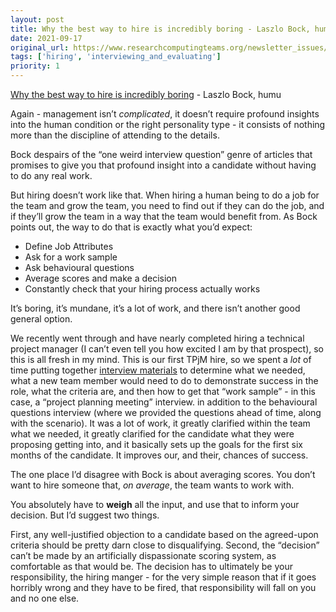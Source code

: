 ```yaml
---
layout: post
title: Why the best way to hire is incredibly boring - Laszlo Bock, humu
date: 2021-09-17
original_url: https://www.researchcomputingteams.org/newsletter_issues/0092
tags: ['hiring', 'interviewing_and_evaluating']
priority: 1
---
```


<!-- markdownlint-disable MD033 -->
<!-- markdownlint-disable MD041 -->
<!-- markdownlint-disable MD049 -->

[Why the best way to hire is incredibly boring](https://www.humu.com/blog/why-the-best-way-to-hire-is-incredibly-boring) - Laszlo Bock, humu

Again - management isn’t *complicated*, it doesn’t require profound insights into the human condition or the right personality type - it consists of nothing more than the discipline of attending to the details.

Bock despairs of the “one weird interview question” genre of articles that promises to give you that profound insight into a candidate without having to do any real work.

But hiring doesn’t work like that.  When hiring a human being to do a job for the team and grow the team, you need to find out if they can do the job, and if they’ll grow the team in a way that the team would benefit from.  As Bock points out, the way to do that is exactly what you’d expect:

- Define Job Attributes
- Ask for a work sample
- Ask behavioural questions
- Average scores and make a decision
- Constantly check that your hiring process actually works

It’s boring, it’s mundane, it’s a lot of work, and there isn’t another good general option.

We recently went through and have nearly completed hiring a technical project manager (I can’t even tell you how excited I am by that prospect), so this is all fresh in my mind.  This is our first TPjM hire, so we spent a *lot* of time putting together [interview materials](https://docs.google.com/document/d/1wqgY-jGZ_pGXPT0a7k9TTnOOnjOSJdLzuSp-HSMGf-c/edit?usp=sharing) to determine what we needed, what a new team member would need to do to demonstrate success in the role, what the criteria are, and then how to get that “work sample” - in this case, a “project planning meeting” interview. in addition to the behavioural questions interview (where we provided the questions ahead of time, along with the scenario).   It was a lot of work, it greatly clarified within the team what we needed, it greatly clarified for the candidate what they were proposing getting into, and it basically sets up the goals for the first six months of the candidate.  It improves our, and their, chances of success.

The one place I’d disagree with Bock is about averaging scores.  You don’t want to hire someone that, *on average*, the team wants to work with.

You absolutely have to **weigh** all the input, and use that to inform your decision.  But I’d suggest two things.

First, any well-justified objection to a candidate based on the agreed-upon criteria should be pretty darn close to disqualifying.  Second, the “decision” can’t be made by an artificially dispassionate scoring system, as comfortable as that would be.  The decision has to ultimately be your responsibility, the hiring manger - for the very simple reason that if it goes horribly wrong and they have to be fired, that responsibility will fall on you and no one else.
